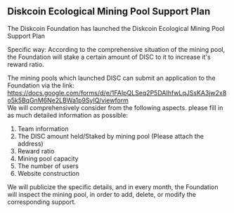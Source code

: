 ## Diskcoin Ecological Mining Pool Support Plan

The Diskcoin Foundation has launched the Diskcoin Ecological Mining Pool Support Plan

Specific way: According to the comprehensive situation of the mining pool, the Foundation will stake a certain amount of DISC to it to increase it's reward ratio.

The mining pools which launched DISC can submit an application to the Foundation via the link: https://docs.google.com/forms/d/e/1FAIpQLSeq2P5DAIhfwLqJSsKA3jw2x8o5k5BqGnM6Ne2LBWa1p9SyIQ/viewform  
We will comprehensively consider from the following aspects. please fill in as much detailed information as possible:

1. Team information
2. The DISC amount held/Staked by mining pool (Please attach the address)
3. Reward ratio
4. Mining pool capacity
5. The number of users
6. Website construction

We will publicize the specific details, and in every month, the Foundation will inspect the mining pool, in order to add, delete, or modify the corresponding support.
